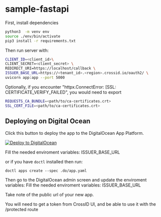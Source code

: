 # sample-fastapi

First, install dependencies

```bash
python3  -m venv env
source ./env/bin/activate
pip3 install -r requirements.txt
```

Then run server with:

```bash
CLIENT_ID=<client_id>\
CLIENT_SECRET=<client_secret> \
REDIRECT_URI=https://localhost/callback \
ISSUER_BASE_URL=https://<tenant_id>.<region>.crossid.io/oauth2/ \
uvicorn app:app --port 5000
```

Optionally, if you encounter "httpx.ConnectError: [SSL: CERTIFICATE_VERIFY_FAILED", you would need to export

```bash
REQUESTS_CA_BUNDLE=<path/to/ca-certificates.crt>
SSL_CERT_FILE=<path/to/ca-certificates.crt>
```

## Deploying on Digital Ocean

Click this button to deploy the app to the DigitalOcean App Platform.

[![Deploy to DigitalOcean](https://www.deploytodo.com/do-btn-blue.svg)](https://cloud.digitalocean.com/apps/new?repo=https://github.com/crossid/sample-fastapi/tree/main)

Fill the needed enviroment variables: ISSUER_BASE_URL

or if you have `doctl` installed then run:

`doctl apps create --spec .do/app.yaml`

Then go to the DigitalOcean admin screen and update the enviroment variables: Fill the needed enviroment variables: ISSUER_BASE_URL

Take note of the public url of your new app.

You will need to get a token from CrossID UI, and be able to use it with the /protected route
